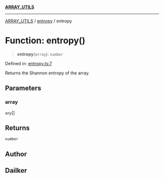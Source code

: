 [**ARRAY_UTILS**](../../README.md)

***

[ARRAY_UTILS](../../README.md) / [entropy](../README.md) / entropy

# Function: entropy()

> **entropy**(`array`): `number`

Defined in: [entropy.ts:7](https://github.com/dailker/everyutil/blob/b267f20aec6acc544994839192032069b76d5a4b/src/array/entropy.ts#L7)

Returns the Shannon entropy of the array.

## Parameters

### array

`any`[]

## Returns

`number`

## Author

## Dailker
